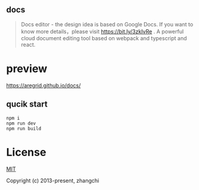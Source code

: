 ## docs

> Docs editor - the design idea is based on Google Docs. If you want to know more details，please visit https://bit.ly/3zkIvRe . A powerful cloud document editing tool based on webpack and typescript and react.

# preview

https://aregrid.github.io/docs/

## qucik start

```
npm i
npm run dev
npm run build
```

# License

[MIT](https://opensource.org/licenses/MIT)

Copyright (c) 2013-present, zhangchi
